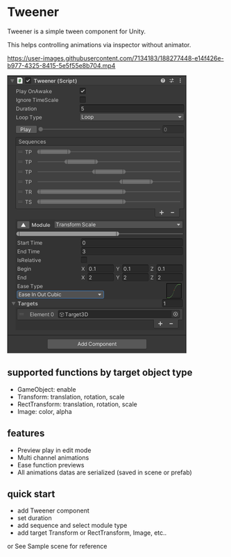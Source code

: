 # Tweener
Tweener is a simple tween component for Unity.

This helps controlling animations via inspector without animator.

https://user-images.githubusercontent.com/7134183/188277448-e14f426e-b977-4325-8415-5e5f55e8b704.mp4

![Tweener](https://github.com/8izips/Tweener/blob/screenshot/tweener.png)

## supported functions by target object type 

+ GameObject: enable
+ Transform: translation, rotation, scale
+ RectTransform: translation, rotation, scale
+ Image: color, alpha

## features

+ Preview play in edit mode
+ Multi channel animations
+ Ease function previews
+ All animations datas are serialized (saved in scene or prefab)

## quick start
+ add Tweener component
+ set duration
+ add sequence and select module type
+ add target Transform or RectTransform, Image, etc..

or See Sample scene for reference
